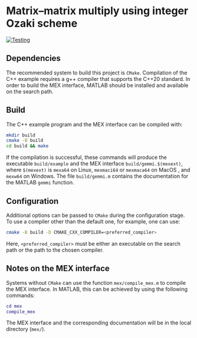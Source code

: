 # Matrix–matrix multiply using integer Ozaki scheme

[![Testing](https://github.com/north-numerical-computing/gemmi/actions/workflows/run_cpp_tests.yml/badge.svg?branch=main)](https://github.com/north-numerical-computing/gemmi/actions/workflows/run_cpp_tests.yml)

## Dependencies

The recommended system to build this project is `CMake`. Compilation of the C++ example requires a g++ compiler that supports the C++20 standard. In order to build the MEX interface, MATLAB should be installed and available on the search path.

## Build

The C++ example program and the MEX interface can be compiled with:
```bash
mkdir build
cmake -B build
cd build && make
```
If the compilation is successful, these commands will produce the executable `build/example` and the MEX interface `build/gemmi.$(mexext)`, where `$(mexext)` is `mexa64` on Linux, `mexmaci64` or `mexmaca64` on MacOS , and `mexw64` on Windows. The file `build/gemmi.m` contains the documentation for the MATLAB `gemmi` function.

## Configuration

Additional options can be passed to `CMake` during the configuration stage. To use a compiler other than the default one, for example, one can use:
```bash
cmake -B build -D CMAKE_CXX_COMPILER=<preferred_compiler>
```
Here, `<preferred_compiler>` must be either an executable on the search path or the path to the chosen compiler.

## Notes on the MEX interface

Systems without `CMake` can use the function `mex/compile_mex.m` to compile the MEX interface. In MATLAB, this can be achieved by using the following commands:
```matlab
cd mex
compile_mex
```
The MEX interface and the corresponding documentation will be in the local directory (`mex/`).
